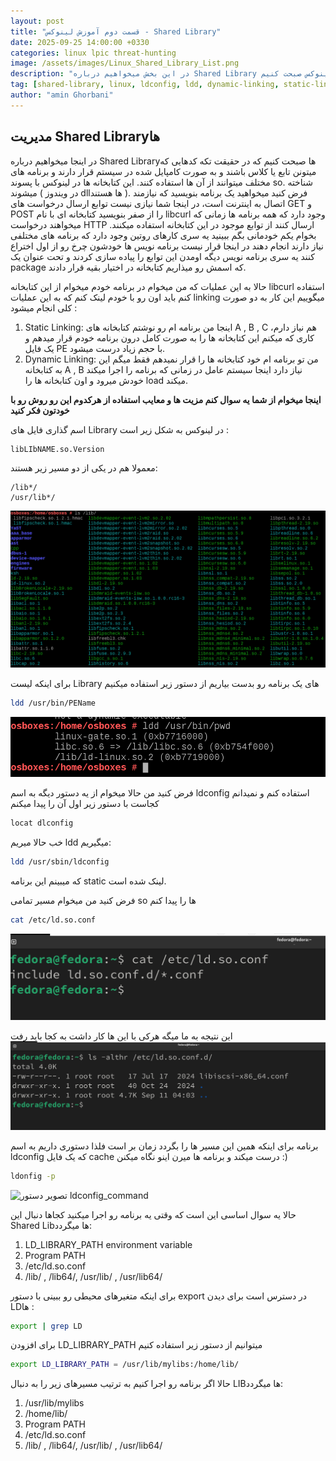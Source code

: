 ```yaml
---
layout: post
title: "قسمت دوم آموزش لینوکس - Shared Library"
date: 2025-09-25 14:00:00 +0330
categories: linux lpic threat-hunting
image: /assets/images/Linux_Shared_Library_List.png
description: "در این بخش میخواهیم درباره Shared Library ها در لینوکس صبحت کنیم"
tag: [shared-library, linux, ldconfig, ldd, dynamic-linking, static-linking]
author: "amin Ghorbani"
---
```


## مدیریت Shared Libraryها

در اینجا میخواهیم درباره Shared Libraryها صبحت کنیم که در حقیقت تکه کدهایی که میتونن تابع یا کلاس باشند و به صورت کامپایل شده در سیستم قرار دارند و برنامه های مختلف میتوانند از آن ها استفاده کنند. این کتابخانه ها در لینوکس با پسوند so. شناخته میشوند ( در ویندوز dllها هستند ).
فرض کنید میخواهید یک برنامه بنویسید که نیازمند اتصال به اینترنت است، در اینجا شما نیازی نیست توابع ارسال درخواست های GET و POST را از صفر بنویسید کتابخانه ای با نام libcurl وجود دارد که همه برنامه ها زمانی که میخواهند درخواست HTTP ارسال کنند از توابع موجود در این کتابخانه استفاده میکنند.
بخوام یکم خودمانی بگم ببینید یه سری کارهای روتین وجود دارد که برنامه های مختلفی نیاز دارند انجام دهند در اینجا قرار نیست برنامه نویس ها خودشون چرخ رو از اول اختراع کنند یه سری برنامه نویس دیگه اومدن این توابع را پیاده سازی کردند و تحت عنوان یک package که اسمش رو میذاریم کتابخانه در اختیار بقیه قرار دادند.

حالا به این عملیات که من میخوام در برنامه خودم میخوام از این کتابخانه libcurl استفاده کنم باید اون رو با خودم لینک کنم که به این عملیات linking میگوییم این کار به دو صورت کلی انجام میشود :
1. Static Linking:
   اینجا من برنامه ام رو نوشتم کتابخانه های A , B , C هم نیاز دارم، کاری که میکنم این کتابخانه ها را به صورت کامل درون برنامه خودم قرار میدهم و یک فایل PE با حجم زیاد درست میشود.
2. Dynamic Linking:
   من تو برنامه ام خود کتابخانه ها را قرار نمیدهم فقط میگم این به کتابخانه A , B نیاز دارد اینجا سیستم عامل در زمانی که برنامه را اجرا میکند خودش میرود و اون کتابخانه ها را load میکند.

**اینجا میخوام از شما یه سوال کنم مزیت ها و معایب استفاده از هرکدوم این رو روش رو با خودتون فکر کنید**

اسم گذاری فایل های Library در لینوکس به شکل زیر است :
```bash
libLIbNAME.so.Version
```
معمولا هم در یکی از دو مسیر زیر هستند:

```
/lib*/
/usr/lib*/
```                                                                                                         
![تصویر دستور Linux_Shared_Library_List](/assets/images/Linux_Shared_Library_List.png)

برای اینکه لیست Library های یک برنامه رو بدست بیاریم از دستور زیر استفاده میکنیم

```bash
ldd /usr/bin/PEName
```
![تصویر دستور ldd_command](/assets/images/ldd_command.png)

فرض کنید من حالا میخوام از یه دستور دیگه به اسم ldconfig استفاده کنم و نمیدانم کجاست با دستور زیر اول آن را پیدا میکنم

```bash
locat dlconfig
```

خب حالا میریم ldd میگیریم:
```bash
ldd /usr/sbin/ldconfig
```

که میبینم این برنامه static لینک شده است.

فرض کنید من میخوام مسیر تمامی so ها را پیدا کنم

```bash
cat /etc/ld.so.conf
```
![تصویر دستور ldconfig](/assets/images/ld_config.png)

این نتیجه به ما میگه هرکی با این ها کار داشت به کجا باید رفت 
![تصویر دستور ldconfig](/assets/images/ldConf.png)

برنامه برای اینکه همین این مسیر ها را بگردد زمان بر است فلذا دستوری داریم به اسم ldconfig که یک فایل cache درست میکند و برنامه ها میرن اینو نگاه میکنن :)

```bash
ldonfig -p
```
![تصویر دستور ldconfig_command](/assets/images/ldconfig.png)

حالا یه سوال اساسی این است که وقتی یه برنامه رو اجرا میکنید کجاها دنبال این Shared Libها میگردد:
1. LD_LIBRARY_PATH environment variable
2. Program PATH
3. /etc/ld.so.conf
4. /lib/ , /lib64/, /usr/lib/ , /usr/lib64/

برای اینکه متغیرهای محیطی رو ببینی با دستور export در دسترس است برای دیدن LDها :

```bash
export | grep LD
```

برای افزودن LD_LIBRARY_PATH میتوانیم از دستور زیر استفاده کنیم

```bash
export LD_LIBRARY_PATH = /usr/lib/mylibs:/home/lib/
```
حالا اگر برنامه رو اجرا کنیم به ترتیب مسیرهای زیر را به دنبال LIBها میگردد:
1. /usr/lib/mylibs
2. /home/lib/
3. Program PATH
4. /etc/ld.so.conf
5. /lib/ , /lib64/, /usr/lib/ , /usr/lib64/

